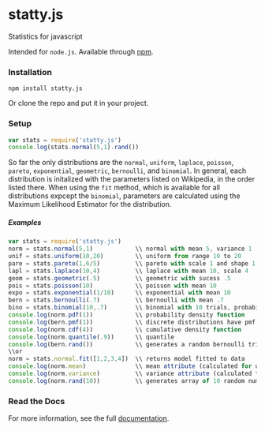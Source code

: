 # statty.js
Statistics for javascript

Intended for `node.js`. Available through [npm](https://www.npmjs.com/package/statty.js).
### Installation
`npm install statty.js`

Or clone the repo and put it in your project. 

### Setup
```javascript
var stats = require('statty.js')
console.log(stats.normal(5,1).rand())
```    
So far the only distributions are the `normal`, `uniform`, `laplace`, `poisson`, `pareto`, `exponential`, `geometric`, `bernoulli`, and `binomial`. In general, each distribution is initalized with the parameters listed on Wikipedia, in the order listed there. When using the `fit` method, which is available for all distributions expcept the `binomial`, parameters are calculated using the Maximum Likelihood Estimator for the distribution.

##### Examples
    
```javascript
var stats = require('statty.js')
norm = stats.normal(5,1)            \\ normal with mean 5, variance 1
unif = stats.uniform(10,20)         \\ uniform from range 10 to 20
pare = stats.pareto(1,6/5)          \\ pareto with scale 1 and shape 1.2 
lapl = stats.laplace(10,4)          \\ laplace with mean 10, scale 4 
geom = stats.geometric(.5)          \\ geometric with sucess .5
pois = stats.poisson(10)            \\ poisson with mean 10 
expo = stats.exponential(1/10)      \\ exponential with mean 10 
bern = stats.bernoulli(.7)          \\ bernoulli with mean .7
bino = stats.binomial(10,.7)        \\ binomial with 10 trials, probability .7
console.log(norm.pdf(1))            \\ probability density function
console.log(bern.pmf(1))            \\ discrete distributions have pmf
console.log(norm.cdf(4))            \\ cumulative density function
console.log(norm.quantile(.9))      \\ quantile
console.log(bern.rand())            \\ generates a random bernoulli trial
\\or
norm = stats.normal.fit([1,2,3,4])  \\ returns model fitted to data
console.log(norm.mean)              \\ mean attribute (calculated for uniform)
console.log(norm.variance)          \\ variance attribute (calculated for uniform)
console.log(norm.rand(10))          \\ generates array of 10 random numbers
```

### Read the Docs
For more information, see the full [documentation](http://stattyjs.readthedocs.org/en/latest/#).
